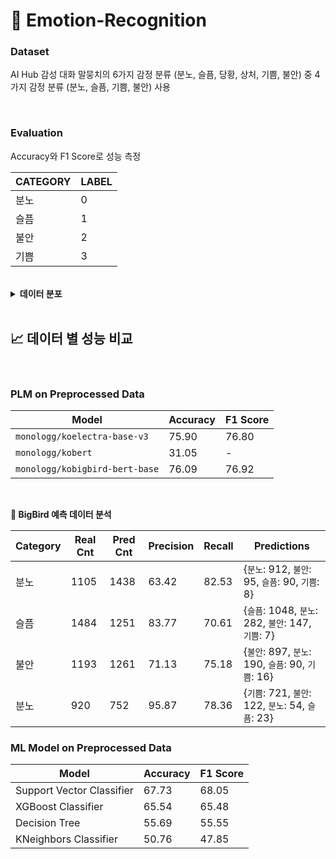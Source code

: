 # :tada: **Emotion-Recognition** 

### **Dataset** 

AI Hub 감성 대화 말뭉치의 6가지 감정 분류 (분노, 슬픔, 당황, 상처, 기쁨, 불안) 중
4가지 감정 분류 (분노, 슬픔, 기쁨, 불안) 사용

<br>

### **Evaluation**
Accuracy와 F1 Score로 성능 측정

| CATEGORY | LABEL |
|--|--|
| 분노 | 0 |
| 슬픔 | 1 |
| 불안 | 2 |
| 기쁨 | 3 |

<br>

<details>
<summary><strong>데이터 분포</strong></summary>
<div markdown="1">

| emotion-main-category (dev) | counts |
|--|--|
| 불안 | 9308 |
| 분노 | 8783 |
| 슬픔 | 12140 |
| 기쁨 | 7420 |


| emotion-main-category (test) | counts |
|--|--|
| 불안 | 1193 |
| 분노 | 1105 |
| 슬픔 | 1484 |
| 기쁨 | 920 |


</div>
</details>

<br>

## 📈 **데이터 별 성능 비교**

<br>


### **PLM on Preprocessed Data** 

| Model | Accuracy | F1 Score |
|--|--|--|
| `monologg/koelectra-base-v3` | 75.90 | 76.80 | 
| `monologg/kobert` | 31.05 | - |
| `monologg/kobigbird-bert-base` | 76.09 | 76.92 |

<br>

**🧐 BigBird 예측 데이터 분석**  

| Category | Real Cnt | Pred Cnt | Precision | Recall | Predictions | 
|--|--|--|--|--|--|
| 분노 | 1105 | 1438 | 63.42 | 82.53 | {`분노`: 912, `불안`: 95, `슬픔`: 90, `기쁨`: 8} | 
| 슬픔 | 1484 | 1251 | 83.77 | 70.61 | {`슬픔`: 1048, `분노`: 282, `불안`: 147, `기쁨`: 7} | 
| 불안 | 1193 | 1261 | 71.13 | 75.18 | {`불안`: 897, `분노`: 190, `슬픔`: 90, `기쁨`: 16} | 
| 분노 | 920 | 752 | 95.87 | 78.36 | {`기쁨`: 721, `불안`: 122, `분노`: 54, `슬픔`: 23} | 


### **ML Model on Preprocessed Data**


| Model | Accuracy | F1 Score | 
|--|--|--|
| Support Vector Classifier | 67.73 | 68.05 | 
| XGBoost Classifier | 65.54 | 65.48 | 
| Decision Tree | 55.69 | 55.55 | 
| KNeighbors Classifier | 50.76 | 47.85 | 


<br>

